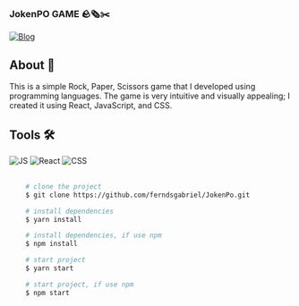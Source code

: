 ### JokenPO GAME 🪨🗞✂


[![Blog](https://img.shields.io/website?label=Deploy&style=for-the-badge&url=https://thejokenpo.vercel.app/)](https://thejokenpo.vercel.app/)

<div>
    <h2>About 🚨</h2>
    <p>
        This is a simple Rock, Paper, Scissors game that I developed using programming languages. The game is very intuitive and visually appealing; I created it using React, JavaScript, and CSS.
    </p>
</div>
<div>
    <div>
        <h2>Tools 🛠</h2>       
        <img src='https://img.shields.io/badge/JavaScript-F7DF1E?style=for-the-badge&logo=javascript&logoColor=black' alt='JS'/>
        <img src='https://img.shields.io/badge/React-20232A?style=for-the-badge&logo=react&logoColor=61DAFB' alt='React'/>
        <img src='https://img.shields.io/badge/CSS3-1572B6?style=for-the-badge&logo=css3&logoColor=white' alt='CSS'/>  
    </div>
    <br/>
</div>


```bash
    # clone the project
    $ git clone https://github.com/ferndsgabriel/JokenPo.git
```   
```bash
    # install dependencies
    $ yarn install
```   

```bash
    # install dependencies, if use npm
    $ npm install
``` 
```bash
    # start project
    $ yarn start
```   
```bash
    # start project, if use npm
    $ npm start
``` 

